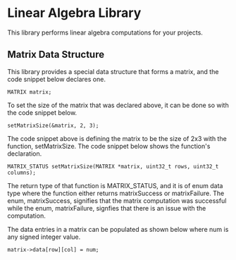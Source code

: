 # Linear Algebra Library
This library performs linear algebra computations for your projects.

## Matrix Data Structure
This library provides a special data structure that forms a matrix, and the code snippet below declares one.

```
MATRIX matrix;
```

To set the size of the matrix that was declared above, it can be done so with the code snippet below.

```
setMatrixSize(&matrix, 2, 3);
```

The code snippet above is defining the matrix to be the size of 2x3 with the function, setMatrixSize. The code snippet below shows the function's declaration.

```
MATRIX_STATUS setMatrixSize(MATRIX *matrix, uint32_t rows, uint32_t columns);
```

The return type of that function is MATRIX_STATUS, and it is of enum data type where the function either returns matrixSuccess or matrixFailure. The enum, matrixSuccess, signifies that the matrix computation was successful while the enum, matrixFailure, signfies that there is an issue with the computation.

The data entries in a matrix can be populated as shown below where num is any signed integer value.

```
matrix->data[row][col] = num;
```

